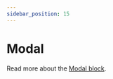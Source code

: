 ```yaml
---
sidebar_position: 15
---
```


# Modal

Read more about the [Modal block](https://www.google.com/url?q=https://docs.google.com/document/d/1QQa5uvE3TG0TaK-wDjLlK9JXE5Kqy0NSQbwQ6o4UFAg/edit%23heading%3Dh.e3wfd2tx1p41&sa=D&source=editors&ust=1664361389185377&usg=AOvVaw0Kkiqnt4pEqB2xkksSEkMY).